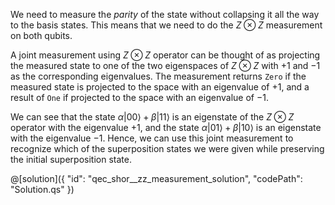 We need to measure the *parity* of the state without collapsing it all the way to the basis states. This means that we need to do the $Z \otimes Z$ measurement on both qubits.

A joint measurement using $Z \otimes Z$ operator can be thought of as projecting the measured state to one of the two eigenspaces of $Z \otimes Z$ with $+1$ and $-1$ as the corresponding eigenvalues. The measurement returns `Zero` if the measured state is projected to the space with an eigenvalue of $+1$, and a result of `One` if projected to the space with an eigenvalue of $-1$.

We can see that the state $\alpha |00\rangle + \beta |11\rangle$ is an eigenstate of the $Z \otimes Z$ operator with the eigenvalue $+1$, and the state $\alpha |01\rangle + \beta |10\rangle$ is an eigenstate with the eigenvalue $-1$.
Hence, we can use this joint measurement to recognize which of the superposition states we were given while preserving the initial superposition state.

@[solution]({
    "id": "qec_shor__zz_measurement_solution",
    "codePath": "Solution.qs"
})
